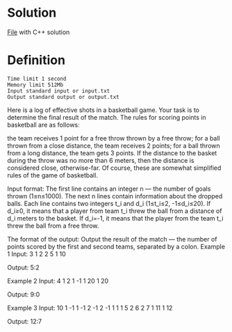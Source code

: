 # Solution

[File](../task_i.cpp) with C++ solution

# Definition

    Time limit 1 second
    Memory limit 512Mb
    Input standard input or input.txt
    Output standard output or output.txt

Here is a log of effective shots in a basketball game. Your task is to determine the final result of the match.
The rules for scoring points in basketball are as follows:

the team receives 1 point for a free throw thrown by a free throw;
for a ball thrown from a close distance, the team receives 2 points;
for a ball thrown from a long distance, the team gets 3 points.
If the distance to the basket during the throw was no more than
6 meters, then the distance is considered close, otherwise-far. Of course, these are somewhat simplified rules of the game of basketball.

Input format:
The first line contains an integer
n — the number of goals thrown (1≤n≤1000). The next n lines contain information about the dropped balls. Each line contains two integers t_i and d_i (1≤t_i≤2, -1≤d_i≤20). If d_i≥0, it means that a player from team t_i threw the ball from a distance of d_i meters to the basket. If d_i=-1, it means that the player from the team t_i threw the ball from a free throw.

The format of the output:
Output the result of the match — the number of points scored by the first and second teams, separated by a colon.
Example 1
Input:
3
1 2
2 5
1 10

Output:
5:2

Example 2
Input:
4
1 2
1 -1
1 20
1 20

Output:
9:0

Example 3
Input:
10
1 -1
1 -1
2 -1
2 -1
1 1
1 5
2 6
2 7
1 11
1 12

Output:
12:7

